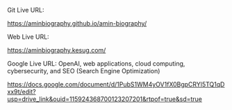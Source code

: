 Git Live URL:  

https://aminbiography.github.io/amin-biography/

Web Live URL: 

https://aminbiography.kesug.com/ 


Google Live URL: OpenAI, web applications, cloud computing, cybersecurity, and SEO (Search Engine Optimization) 

https://docs.google.com/document/d/1PubS1WM4yOV1fX0BgpCRYl5TQ1qDxx9t/edit?usp=drive_link&ouid=115924368700123207201&rtpof=true&sd=true









